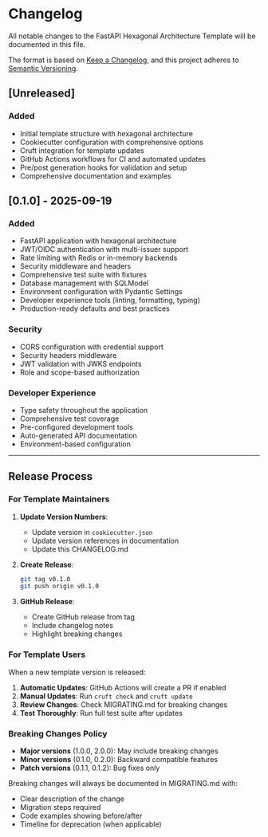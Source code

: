 # Changelog

All notable changes to the FastAPI Hexagonal Architecture Template will be documented in this file.

The format is based on [Keep a Changelog](https://keepachangelog.com/en/1.0.0/),
and this project adheres to [Semantic Versioning](https://semver.org/spec/v2.0.0.html).

## [Unreleased]

### Added
- Initial template structure with hexagonal architecture
- Cookiecutter configuration with comprehensive options
- Cruft integration for template updates
- GitHub Actions workflows for CI and automated updates
- Pre/post generation hooks for validation and setup
- Comprehensive documentation and examples

## [0.1.0] - 2025-09-19

### Added
- FastAPI application with hexagonal architecture
- JWT/OIDC authentication with multi-issuer support
- Rate limiting with Redis or in-memory backends
- Security middleware and headers
- Comprehensive test suite with fixtures
- Database management with SQLModel
- Environment configuration with Pydantic Settings
- Developer experience tools (linting, formatting, typing)
- Production-ready defaults and best practices

### Security
- CORS configuration with credential support
- Security headers middleware
- JWT validation with JWKS endpoints
- Role and scope-based authorization

### Developer Experience
- Type safety throughout the application
- Comprehensive test coverage
- Pre-configured development tools
- Auto-generated API documentation
- Environment-based configuration

---

## Release Process

### For Template Maintainers

1. **Update Version Numbers**:
   - Update version in `cookiecutter.json`
   - Update version references in documentation
   - Update this CHANGELOG.md

2. **Create Release**:
   ```bash
   git tag v0.1.0
   git push origin v0.1.0
   ```

3. **GitHub Release**:
   - Create GitHub release from tag
   - Include changelog notes
   - Highlight breaking changes

### For Template Users

When a new template version is released:

1. **Automatic Updates**: GitHub Actions will create a PR if enabled
2. **Manual Updates**: Run `cruft check` and `cruft update`
3. **Review Changes**: Check MIGRATING.md for breaking changes
4. **Test Thoroughly**: Run full test suite after updates

### Breaking Changes Policy

- **Major versions** (1.0.0, 2.0.0): May include breaking changes
- **Minor versions** (0.1.0, 0.2.0): Backward compatible features
- **Patch versions** (0.1.1, 0.1.2): Bug fixes only

Breaking changes will always be documented in MIGRATING.md with:
- Clear description of the change
- Migration steps required
- Code examples showing before/after
- Timeline for deprecation (when applicable)